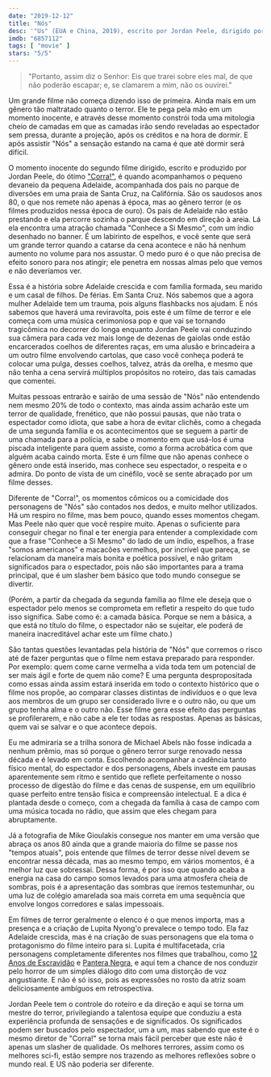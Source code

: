 ```yaml
---
date: "2019-12-12"
title: "Nós"
desc: '"Us" (EUA e China, 2019), escrito por Jordan Peele, dirigido por Jordan Peele, com Lupita Nyong''o, Winston Duke e Elisabeth Moss. Vendo para o top10 do ano.'
imdb: "6857112"
tags: [ "movie" ]
stars: "5/5"
---
```

> "Portanto, assim diz o Senhor: Eis que trarei sobre eles mal, de que não poderão escapar; e, se clamarem a mim, não os ouvirei."

Um grande filme não começa dizendo isso de primeira. Ainda mais em um gênero tão maltratado quanto o terror. Ele te pega pela mão em um momento inocente, e através desse momento constrói toda uma mitologia cheio de camadas em que as camadas irão sendo reveladas ao espectador sem pressa, durante a projeção, após os créditos e na hora de dormir. E após assistir "Nós" a sensação estando na cama é que até dormir será difícil.

O momento inocente do segundo filme dirigido, escrito e produzido por Jordan Peele, do ótimo ["Corra!"](/corra), é quando acompanhamos o pequeno devaneio da pequena Adelaide, acompanhada dos pais no parque de diversões em uma praia de Santa Cruz, na Califórnia. São os saudosos anos 80, o que nos remete não apenas à época, mas ao gênero terror (e os filmes produzidos nessa época de ouro). Os pais de Adelaide não estão prestando e ela percorre sozinha o parque descendo em direção à areia. Lá ela encontra uma atração chamada "Conhece a Si Mesmo", com um índio desenhado no banner. É um labirinto de espelhos, e você sente que será um grande terror quando a catarse da cena acontece e não há nenhum aumento no volume para nos assustar. O medo puro é o que não precisa de efeito sonoro para nos atingir; ele penetra em nossas almas pelo que vemos e não deveríamos ver.

Essa é a história sobre Adelaide crescida e com família formada, seu marido e um casal de filhos. De férias. Em Santa Cruz. Nós sabemos que a agora mulher Adelaide tem um trauma, pois alguns flashbacks nos ajudam. E nós sabemos que haverá uma reviravolta, pois este é um filme de terror e ele começa com uma música cerimoniosa pop e que vai se tornando tragicômica no decorrer do longa enquanto Jordan Peele vai conduzindo sua câmera para cada vez mais longe de dezenas de gaiolas onde estão encarcerados coelhos de diferentes raças, em uma alusão e brincadeira a um outro filme envolvendo cartolas, que caso você conheça poderá te colocar uma pulga, desses coelhos, talvez, atrás da orelha, e mesmo que não tenha a cena servirá múltiplos propósitos no roteiro, das tais camadas que comentei.

Muitas pessoas entrarão e sairão de uma sessão de "Nós" não entendendo nem mesmo 20% de todo o contexto, mas ainda assim acharão este um terror de qualidade, frenético, que não possui pausas, que não trata o espectador como idiota, que sabe a hora de evitar clichês, como a chegada de uma segunda família e os acontecimentos que se seguem a partir de uma chamada para a polícia, e sabe o momento em que usá-los é uma piscada inteligente para quem assiste, como a forma acrobática com que alguém acaba caindo morta. Este é um filme que não apenas conhece o gênero onde está inserido, mas conhece seu espectador, o respeita e o admira. Do ponto de vista de um cinéfilo, você se sente abraçado por um filme desses.

Diferente de "Corra!", os momentos cômicos ou a comicidade dos personagens de "Nós" são contados nos dedos, e muito melhor utilizados. Há um respiro no filme, mas bem pouco, quando esses momentos chegam. Mas Peele não quer que você respire muito. Apenas o suficiente para conseguir chegar no final e ter energia para entender a complexidade com que a frase "Conhece a Si Mesmo" do lado de um índio, espelhos, a frase "somos americanos" e macacões vermelhos, por incrível que pareça, se relacionam da maneira mais bonita e poética possível, e não gritam significados para o espectador, pois não são importantes para a trama principal, que é um slasher bem básico que todo mundo consegue se divertir.

(Porém, a partir da chegada da segunda família ao filme ele deseja que o espectador pelo menos se comprometa em refletir a respeito do que tudo isso significa. Sabe como é: a camada básica. Porque se nem a básica, a que está no título do filme, o espectador não se sujeitar, ele poderá de maneira inacreditável achar este um filme chato.)

São tantas questões levantadas pela história de "Nós" que corremos o risco até de fazer perguntas que o filme nem estava preparado para responder. Por exemplo: quem come carne vermelha a vida toda tem um potencial de ser mais ágil e forte de quem não come? E uma pergunta despropositada como essas ainda assim estará inserida em todo o contexto histórico que o filme nos propõe, ao comparar classes distintas de indivíduos e o que leva aos membros de um grupo ser considerado livre e o outro não, ou que um grupo tenha alma e o outro não. Esse filme gera esse efeito das perguntas se profilerarem, e não cabe a ele ter todas as respostas. Apenas as básicas, quem vai se salvar e o que acontece depois.

Eu me admiraria se a trilha sonora de Michael Abels não fosse indicada a nenhum prêmio, mas só porque o gênero terror surge renovado nessa década e é levado em conta. Escolhendo acompanhar a cadência tanto físico mental, do espectador e dos personagens, Abels investe em pausas aparentemente sem ritmo e sentido que reflete perfeitamente o nosso processo de digestão do filme e das cenas de suspense, em um equilíbrio quase perfeito entre tensão física e compreensão intelectual. E a dica é plantada desde o começo, com a chegada da família à casa de campo com uma música tocada no rádio, que assim que eles chegam para abruptamente.

Já a fotografia de Mike Gioulakis consegue nos manter em uma versão que abraça os anos 80 ainda que a grande maioria do filme se passe nos "tempos atuais", pois entende que filmes de terror desse nível devem se encontrar nessa década, mas ao mesmo tempo, em vários momentos, é a melhor luz que sobressai. Dessa forma, é por isso que quando acaba a energia na casa do campo somos levados para uma atmosfera cheia de sombras, pois é a apresentação das sombras que iremos testemunhar, ou uma luz de colégio amarelada soa mais correta em uma sequência que envolve longos corredores e salas impessoais.

Em filmes de terror geralmente o elenco é o que menos importa, mas a presença e a criação de Lupita Nyong'o prevalece o tempo todo. Ela faz Adelaide crescida, mas é na criação de suas personagens que ela toma o protagonismo do filme inteiro para si. Lupita é multifacetada, cria personagens completamente diferentes nos filmes que trabalhou, como [12 Anos de Escravidão](/12-anos-de-escravidao) e [Pantera Negra](/pantera-negra), e aqui tem a chance de nos conduzir pelo horror de um simples diálogo dito com uma distorção de voz angustiante. E não é só isso, pois as expressões no rosto da atriz soam deliciosamente ambíguos em retrospectiva.

Jordan Peele tem o controle do roteiro e da direção e aqui se torna um mestre do terror, privilegiando a talentosa equipe que conduziu a esta experiência profunda de sensações e de significados. Os significados podem ser buscados pelo espectador, um a um, mas sabendo que este é o mesmo diretor de "Corra!" se torna mais fácil perceber que este não é apenas um slasher de qualidade. Os melhores terrores, assim como os melhores sci-fi, estão sempre nos trazendo as melhores reflexões sobre o mundo real. E US não poderia ser diferente.

